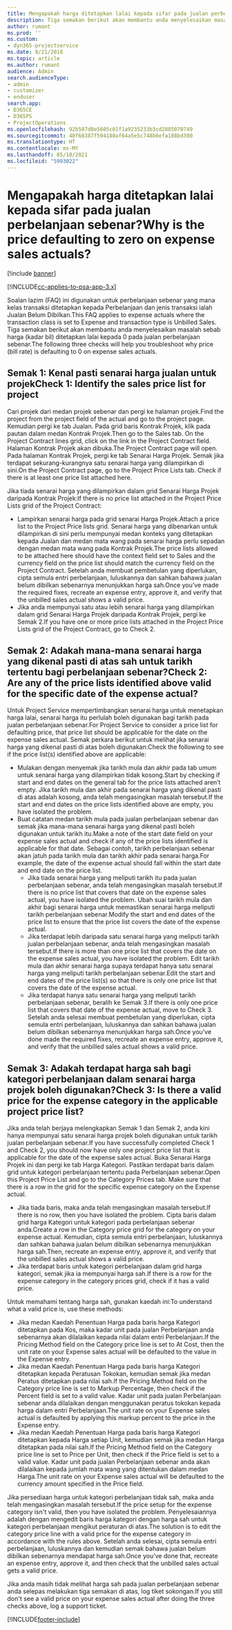 ```yaml
---
title: Mengapakah harga ditetapkan lalai kepada sifar pada jualan perbelanjaan sebenar?
description: Tiga semakan berikut akan membantu anda menyelesaikan masalah sebab harga ditetapkan lalai kepada 0 pada jualan perbelanjaan sebenar.
author: rumant
ms.prod: ''
ms.custom:
- dyn365-projectservice
ms.date: 8/21/2018
ms.topic: article
ms.author: rumant
audience: Admin
search.audienceType:
- admin
- customizer
- enduser
search.app:
- D365CE
- D365PS
- ProjectOperations
ms.openlocfilehash: 92b507d8e5605c01f1a9235233b3cd2885070749
ms.sourcegitcommit: 40f68387f594180af64a5e5c748b6efa188bd300
ms.translationtype: HT
ms.contentlocale: ms-MY
ms.lasthandoff: 05/10/2021
ms.locfileid: "5993022"
---
```

# <a name="why-is-the-price-defaulting-to-zero-on-expense-sales-actuals"></a><span data-ttu-id="82074-103">Mengapakah harga ditetapkan lalai kepada sifar pada jualan perbelanjaan sebenar?</span><span class="sxs-lookup"><span data-stu-id="82074-103">Why is the price defaulting to zero on expense sales actuals?</span></span>

[!include [banner](../includes/psa-now-project-operations.md)]

[!INCLUDE[cc-applies-to-psa-app-3.x](../includes/cc-applies-to-psa-app-3x.md)]

<span data-ttu-id="82074-104">Soalan lazim (FAQ) ini digunakan untuk perbelanjaan sebenar yang mana kelas transaksi ditetapkan kepada Perbelanjaan dan jenis transaksi ialah Jualan Belum Dibilkan.</span><span class="sxs-lookup"><span data-stu-id="82074-104">This FAQ applies to expense actuals where the transaction class is set to Expense and transaction type is Unbilled Sales.</span></span> <span data-ttu-id="82074-105">Tiga semakan berikut akan membantu anda menyelesaikan masalah sebab harga (kadar bil) ditetapkan lalai kepada 0 pada jualan perbelanjaan sebenar.</span><span class="sxs-lookup"><span data-stu-id="82074-105">The following three checks will help you troubleshoot why price (bill rate) is defaulting to 0 on expense sales actuals.</span></span>

## <a name="check-1-identify-the-sales-price-list-for-project"></a><span data-ttu-id="82074-106">Semak 1: Kenal pasti senarai harga jualan untuk projek</span><span class="sxs-lookup"><span data-stu-id="82074-106">Check 1: Identify the sales price list for project</span></span>

<span data-ttu-id="82074-107">Cari projek dari medan projek sebenar dan pergi ke halaman projek.</span><span class="sxs-lookup"><span data-stu-id="82074-107">Find the project from the project field of the actual and go to the project page.</span></span> <span data-ttu-id="82074-108">Kemudian pergi ke tab Jualan. Pada grid baris Kontrak Projek, klik pada pautan dalam medan Kontrak Projek.</span><span class="sxs-lookup"><span data-stu-id="82074-108">Then go to the Sales tab. On the Project Contract lines grid, click on the link in the Project Contract field.</span></span> <span data-ttu-id="82074-109">Halaman Kontrak Projek akan dibuka.</span><span class="sxs-lookup"><span data-stu-id="82074-109">The Project Contract page will open.</span></span> <span data-ttu-id="82074-110">Pada halaman Kontrak Projek, pergi ke tab Senarai Harga Projek. Semak jika terdapat sekurang-kurangnya satu senarai harga yang dilampirkan di sini.</span><span class="sxs-lookup"><span data-stu-id="82074-110">On the Project Contract page, go to the Project Price Lists tab. Check if there is at least one price list attached here.</span></span>

<span data-ttu-id="82074-111">Jika tiada senarai harga yang dilampirkan dalam grid Senarai Harga Projek daripada Kontrak Projek:</span><span class="sxs-lookup"><span data-stu-id="82074-111">If there is no price list attached in the Project Price Lists grid of the Project Contract:</span></span>

- <span data-ttu-id="82074-112">Lampirkan senarai harga pada grid senarai Harga Projek.</span><span class="sxs-lookup"><span data-stu-id="82074-112">Attach a price list to the Project Price lists grid.</span></span> <span data-ttu-id="82074-113">Senarai harga yang dibenarkan untuk dilampirkan di sini perlu mempunyai medan konteks yang ditetapkan kepada Jualan dan medan mata wang pada senarai harga perlu sepadan dengan medan mata wang pada Kontrak Projek.</span><span class="sxs-lookup"><span data-stu-id="82074-113">The price lists allowed to be attached here should have the context field set to Sales and the currency field on the price list should match the currency field on the Project Contract.</span></span> <span data-ttu-id="82074-114">Setelah anda membuat pembetulan yang diperlukan, cipta semula entri perbelanjaan, luluskannya dan sahkan bahawa jualan belum dibilkan sebenarnya menunjukkan harga sah.</span><span class="sxs-lookup"><span data-stu-id="82074-114">Once you’ve made the required fixes, recreate an expense entry, approve it, and verify that the unbilled sales actual shows a valid price.</span></span>
- <span data-ttu-id="82074-115">Jika anda mempunyai satu atau lebih senarai harga yang dilampirkan dalam grid Senarai Harga Projek daripada Kontrak Projek, pergi ke Semak 2.</span><span class="sxs-lookup"><span data-stu-id="82074-115">If you have one or more price lists attached in the Project Price Lists grid of the Project Contract, go to Check 2.</span></span>

## <a name="check-2-are-any-of-the-price-lists-identified-above-valid-for-the-specific-date-of-the-expense-actual"></a><span data-ttu-id="82074-116">Semak 2: Adakah mana-mana senarai harga yang dikenal pasti di atas sah untuk tarikh tertentu bagi perbelanjaan sebenar?</span><span class="sxs-lookup"><span data-stu-id="82074-116">Check 2: Are any of the price lists identified above valid for the specific date of the expense actual?</span></span>

<span data-ttu-id="82074-117">Untuk Project Service mempertimbangkan senarai harga untuk menetapkan harga lalai, senarai harga itu perlulah boleh digunakan bagi tarikh pada jualan perbelanjaan sebenar.</span><span class="sxs-lookup"><span data-stu-id="82074-117">For Project Service to consider a price list for defaulting price, that price list should be applicable for the date on the expense sales actual.</span></span> <span data-ttu-id="82074-118">Semak perkara berikut untuk melihat jika senarai harga yang dikenal pasti di atas boleh digunakan:</span><span class="sxs-lookup"><span data-stu-id="82074-118">Check the following to see if the price list(s) identified above are applicable:</span></span>

- <span data-ttu-id="82074-119">Mulakan dengan menyemak jika tarikh mula dan akhir pada tab umum untuk senarai harga yang dilampirkan tidak kosong.</span><span class="sxs-lookup"><span data-stu-id="82074-119">Start by checking if start and end dates on the general tab for the price lists attached aren’t empty.</span></span> <span data-ttu-id="82074-120">Jika tarikh mula dan akhir pada senarai harga yang dikenal pasti di atas adalah kosong, anda telah mengasingkan masalah tersebut.</span><span class="sxs-lookup"><span data-stu-id="82074-120">If the start and end dates on the price lists identified above are empty, you have isolated the problem.</span></span> 
- <span data-ttu-id="82074-121">Buat catatan medan tarikh mula pada jualan perbelanjaan sebenar dan semak jika mana-mana senarai harga yang dikenal pasti boleh digunakan untuk tarikh itu.</span><span class="sxs-lookup"><span data-stu-id="82074-121">Make a note of the start date field on your expense sales actual and check if any of the price lists identified is applicable for that date.</span></span> <span data-ttu-id="82074-122">Sebagai contoh, tarikh perbelanjaan sebenar akan jatuh pada tarikh mula dan tarikh akhir pada senarai harga.</span><span class="sxs-lookup"><span data-stu-id="82074-122">For example, the date of the expense actual should fall within the start date and end date on the price list.</span></span> 
    - <span data-ttu-id="82074-123">Jika tiada senarai harga yang meliputi tarikh itu pada jualan perbelanjaan sebenar, anda telah mengasingkan masalah tersebut.</span><span class="sxs-lookup"><span data-stu-id="82074-123">If there is no price list that covers that date on the expense sales actual, you have isolated the problem.</span></span> <span data-ttu-id="82074-124">Ubah suai tarikh mula dan akhir bagi senarai harga untuk memastikan senarai harga meliputi tarikh perbelanjaan sebenar.</span><span class="sxs-lookup"><span data-stu-id="82074-124">Modify the start and end dates of the price list to ensure that the price list covers the date of the expense actual.</span></span> 
    - <span data-ttu-id="82074-125">Jika terdapat lebih daripada satu senarai harga yang meliputi tarikh jualan perbelanjaan sebenar, anda telah mengasingkan masalah tersebut.</span><span class="sxs-lookup"><span data-stu-id="82074-125">If there is more than one price list that covers the date on the expense sales actual, you have isolated the problem.</span></span> <span data-ttu-id="82074-126">Edit tarikh mula dan akhir senarai harga supaya terdapat hanya satu senarai harga yang meliputi tarikh perbelanjaan sebenar.</span><span class="sxs-lookup"><span data-stu-id="82074-126">Edit the start and end dates of the price list(s) so that there is only one price list that covers the date of the expense actual.</span></span> 
    - <span data-ttu-id="82074-127">Jika terdapat hanya satu senarai harga yang meliputi tarikh perbelanjaan sebenar, beralih ke Semak 3.</span><span class="sxs-lookup"><span data-stu-id="82074-127">If there is only one price list that covers that date of the expense actual, move to Check 3.</span></span>
<span data-ttu-id="82074-128">Setelah anda selesai membuat pembetulan yang diperlukan, cipta semula entri perbelanjaan, luluskannya dan sahkan bahawa jualan belum dibilkan sebenarnya menunjukkan harga sah.</span><span class="sxs-lookup"><span data-stu-id="82074-128">Once you’ve done made the required fixes, recreate an expense entry, approve it, and verify that the unbilled sales actual shows a valid price.</span></span>

## <a name="check-3-is-there-a-valid-price-for-the-expense-category-in-the-applicable-project-price-list"></a><span data-ttu-id="82074-129">Semak 3: Adakah terdapat harga sah bagi kategori perbelanjaan dalam senarai harga projek boleh digunakan?</span><span class="sxs-lookup"><span data-stu-id="82074-129">Check 3: Is there a valid price for the expense category in the applicable project price list?</span></span> 

<span data-ttu-id="82074-130">Jika anda telah berjaya melengkapkan Semak 1 dan Semak 2, anda kini hanya mempunyai satu senarai harga projek boleh digunakan untuk tarikh jualan perbelanjaan sebenar.</span><span class="sxs-lookup"><span data-stu-id="82074-130">If you have successfully completed Check 1 and Check 2, you should now have only one project price list that is applicable for the date of the expense sales actual.</span></span> <span data-ttu-id="82074-131">Buka Senarai Harga Projek ini dan pergi ke tab Harga Kategori. Pastikan terdapat baris dalam grid untuk kategori perbelanjaan tertentu pada Perbelanjaan sebenar.</span><span class="sxs-lookup"><span data-stu-id="82074-131">Open this Project Price List and go to the Category Prices tab. Make sure that there is a row in the grid for the specific expense category on the Expense actual.</span></span>
 
- <span data-ttu-id="82074-132">Jika tiada baris, maka anda telah mengasingkan masalah tersebut.</span><span class="sxs-lookup"><span data-stu-id="82074-132">If there is no row, then you have isolated the problem.</span></span> <span data-ttu-id="82074-133">Cipta baris dalam grid harga Kategori untuk kategori pada perbelanjaan sebenar anda.</span><span class="sxs-lookup"><span data-stu-id="82074-133">Create a row in the Category price grid for the category on your expense actual.</span></span> <span data-ttu-id="82074-134">Kemudian, cipta semula entri perbelanjaan, luluskannya dan sahkan bahawa jualan belum dibilkan sebenarnya menunjukkan harga sah.</span><span class="sxs-lookup"><span data-stu-id="82074-134">Then, recreate an expense entry, approve it, and verify that the unbilled sales actual shows a valid price.</span></span> 
- <span data-ttu-id="82074-135">Jika terdapat baris untuk kategori perbelanjaan dalam grid harga kategori, semak jika ia mempunyai harga sah.</span><span class="sxs-lookup"><span data-stu-id="82074-135">If there is a row for the expense category in the category prices grid, check if it has a valid price.</span></span>

<span data-ttu-id="82074-136">Untuk memahami tentang harga sah, gunakan kaedah ini:</span><span class="sxs-lookup"><span data-stu-id="82074-136">To understand what a valid price is, use these methods:</span></span>

- <span data-ttu-id="82074-137">Jika medan Kaedah Penentuan Harga pada baris harga Kategori ditetapkan pada Kos, maka kadar unit pada jualan Perbelanjaan anda sebenarnya akan dilalaikan kepada nilai dalam entri Perbelanjaan.</span><span class="sxs-lookup"><span data-stu-id="82074-137">If the Pricing Method field on the Category price line is set to At Cost, then the unit rate on your Expense sales actual will be defaulted to the value in the Expense entry.</span></span>
- <span data-ttu-id="82074-138">Jika medan Kaedah Penentuan Harga pada baris harga Kategori ditetapkan kepada Peratusan Tokokan, kemudian semak jika medan Peratus ditetapkan pada nilai sah.</span><span class="sxs-lookup"><span data-stu-id="82074-138">If the Pricing Method field on the Category price line is set to Markup Percentage, then check if the Percent field is set to a valid value.</span></span> <span data-ttu-id="82074-139">Kadar unit pada jualan Perbelanjaan sebenar anda dilalaikan dengan menggunakan peratus tokokan kepada harga dalam entri Perbelanjaan.</span><span class="sxs-lookup"><span data-stu-id="82074-139">The unit rate on your Expense sales actual is defaulted by applying this markup percent to the price in the Expense entry.</span></span>
- <span data-ttu-id="82074-140">Jika medan Kaedah Penentuan Harga pada baris harga Kategori ditetapkan kepada Harga setiap Unit, kemudian semak jika medan Harga ditetapkan pada nilai sah.</span><span class="sxs-lookup"><span data-stu-id="82074-140">If the Pricing Method field on the Category price line is set to Price per Unit, then check if the Price field is set to a valid value.</span></span> <span data-ttu-id="82074-141">Kadar unit pada jualan Perbelanjaan sebenar anda akan dilalaikan kepada jumlah mata wang yang ditentukan dalam medan Harga.</span><span class="sxs-lookup"><span data-stu-id="82074-141">The unit rate on your Expense sales actual will be defaulted to the currency amount specified in the Price field.</span></span>

<span data-ttu-id="82074-142">Jika persediaan harga untuk kategori perbelanjaan tidak sah, maka anda telah mengasingkan masalah tersebut.</span><span class="sxs-lookup"><span data-stu-id="82074-142">If the price setup for the expense category isn't valid, then you have isolated the problem.</span></span> <span data-ttu-id="82074-143">Penyelesaiannya adalah dengan mengedit baris harga kategori dengan harga sah untuk kategori perbelanjaan mengikut peraturan di atas.</span><span class="sxs-lookup"><span data-stu-id="82074-143">The solution is to edit the category price line with a valid price for the expense category in accordance with the rules above.</span></span> <span data-ttu-id="82074-144">Setelah anda selesai, cipta semula entri perbelanjaan, luluskannya dan kemudian semak bahawa jualan belum dibilkan sebenarnya mendapat harga sah.</span><span class="sxs-lookup"><span data-stu-id="82074-144">Once you’ve done that, recreate an expense entry, approve it, and then check that the unbilled sales actual gets a valid price.</span></span>

<span data-ttu-id="82074-145">Jika anda masih tidak melihat harga sah pada jualan perbelanjaan sebenar anda selepas melakukan tiga semakan di atas, log tiket sokongan.</span><span class="sxs-lookup"><span data-stu-id="82074-145">If you still don't see a valid price on your expense sales actual after doing the three checks above, log a support ticket.</span></span>




[!INCLUDE[footer-include](../includes/footer-banner.md)]
